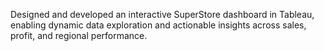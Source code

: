  Designed and developed an interactive SuperStore dashboard in Tableau, enabling dynamic data exploration and 
 actionable insights across sales, profit, and regional performance.
